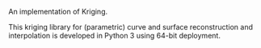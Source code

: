 An implementation of Kriging.



This kriging library for (parametric) curve and surface reconstruction and interpolation is developed
in Python 3 using 64-bit deployment.
